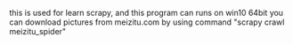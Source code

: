 this is used for learn scrapy, and this program can runs on win10 64bit
you can download pictures from meizitu.com by using command "scrapy crawl meizitu_spider"